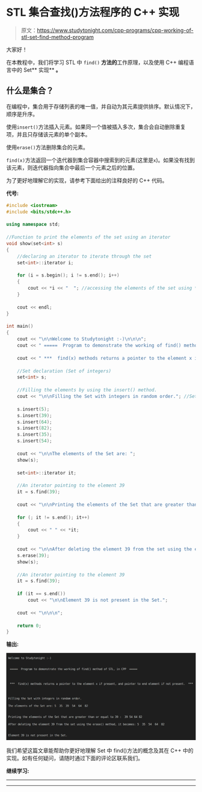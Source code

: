 # STL 集合查找()方法程序的 C++ 实现

> 原文：<https://www.studytonight.com/cpp-programs/cpp-working-of-stl-set-find-method-program>

大家好！

在本教程中，我们将学习 STL 中 `find()` **方法的**工作原理，以及使用 C++ 编程语言中的 Set** 实现** **。**

## 什么是集合？

在编程中，集合用于存储列表的唯一值，并自动为其元素提供排序。默认情况下，顺序是升序。

使用`insert()`方法插入元素。如果同一个值被插入多次，集合会自动删除重复项，并且只存储该元素的单个副本。

使用`erase()`方法删除集合的元素。

`find(x)`方法返回一个迭代器到集合容器中搜索到的元素(这里是`x`)。如果没有找到该元素，则迭代器指向集合中最后一个元素之后的位置。

为了更好地理解它的实现，请参考下面给出的注释良好的 C++ 代码。

**代号:**

```cpp
#include <iostream>
#include <bits/stdc++.h>

using namespace std;

//Function to print the elements of the set using an iterator
void show(set<int> s)
{
    //declaring an iterator to iterate through the set
    set<int>::iterator i;

    for (i = s.begin(); i != s.end(); i++)
    {
        cout << *i << "  "; //accessing the elements of the set using * as i stores the address to each element
    }

    cout << endl;
}

int main()
{
    cout << "\n\nWelcome to Studytonight :-)\n\n\n";
    cout << " =====  Program to demonstrate the working of find() method of STL, in CPP  ===== \n\n\n\n";

    cout << " ***  find(x) methods returns a pointer to the element x if present, and pointer to end element if not present.  *** \n\n";

    //Set declaration (Set of integers)
    set<int> s;

    //Filling the elements by using the insert() method.
    cout << "\n\nFilling the Set with integers in random order."; //Set automatically stores them in order

    s.insert(5);
    s.insert(39);
    s.insert(64);
    s.insert(82);
    s.insert(35);
    s.insert(54);

    cout << "\n\nThe elements of the Set are: ";
    show(s);

    set<int>::iterator it;

    //An iterator pointing to the element 39
    it = s.find(39);

    cout << "\n\nPrinting the elements of the Set that are greater than or equal to 39 : ";

    for (; it != s.end(); it++)
    {
        cout << " " << *it;
    }

    cout << "\n\nAfter deleting the element 39 from the set using the erase() method, it becomes: ";
    s.erase(39);
    show(s);

    //An iterator pointing to the element 39
    it = s.find(39);

    if (it == s.end())
        cout << "\n\nElement 39 is not present in the Set.";

    cout << "\n\n\n";

    return 0;
} 
```

**输出:**

![C++ find() method in set](img/e102ecae45e588bde3c8b4315b20ee21.png)

我们希望这篇文章能帮助你更好地理解 Set 中 find()方法的概念及其在 C++ 中的实现。如有任何疑问，请随时通过下面的评论区联系我们。

**继续学习:**

* * *

* * *